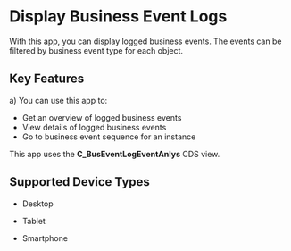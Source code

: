 <!-- loiod8a9c813764b4a21ba3c018cf9c52a69 -->

# Display Business Event Logs



With this app, you can display logged business events. The events can be filtered by business event type for each object.



<a name="loiod8a9c813764b4a21ba3c018cf9c52a69__section_vjz_vvl_tsb"/>

## Key Features

a\) You can use this app to:

-   Get an overview of logged business events
-   View details of logged business events
-   Go to business event sequence for an instance

This app uses the **C\_BusEventLogEventAnlys** CDS view.



<a name="loiod8a9c813764b4a21ba3c018cf9c52a69__section_wjz_vvl_tsb"/>

## Supported Device Types

-   Desktop

-   Tablet

-   Smartphone


